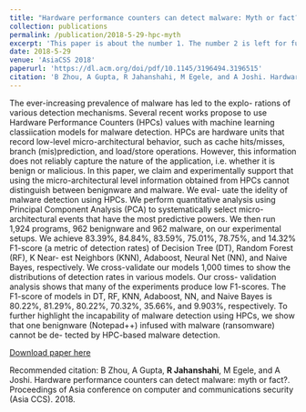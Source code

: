 ```yaml
---
title: "Hardware performance counters can detect malware: Myth or fact?"
collection: publications
permalink: /publication/2018-5-29-hpc-myth
excerpt: 'This paper is about the number 1. The number 2 is left for future work.'
date: 2018-5-29
venue: 'AsiaCSS 2018'
paperurl: 'https://dl.acm.org/doi/pdf/10.1145/3196494.3196515'
citation: 'B Zhou, A Gupta, R Jahanshahi, M Egele, and A Joshi. Hardware performance counters can detect malware: myth or fact?. Proceedings of Asia conference on computer and communications security (Asia CCS). 2018'
---
```

The ever-increasing prevalence of malware has led to the explo- rations of various detection mechanisms. Several recent works propose to use Hardware Performance Counters (HPCs) values with machine learning classiication models for malware detection. HPCs are hardware units that record low-level micro-architectural behavior, such as cache hits/misses, branch (mis)prediction, and load/store operations. However, this information does not reliably capture the nature of the application, i.e. whether it is benign or malicious. In this paper, we claim and experimentally support that using the micro-architectural level information obtained from HPCs cannot distinguish between benignware and malware. We eval- uate the idelity of malware detection using HPCs. We perform quantitative analysis using Principal Component Analysis (PCA) to systematically select micro-architectural events that have the most predictive powers. We then run 1,924 programs, 962 benignware and 962 malware, on our experimental setups. We achieve 83.39%, 84.84%, 83.59%, 75.01%, 78.75%, and 14.32% F1-score (a metric of detection rates) of Decision Tree (DT), Random Forest (RF), K Near- est Neighbors (KNN), Adaboost, Neural Net (NN), and Naive Bayes, respectively. We cross-validate our models 1,000 times to show the distributions of detection rates in various models. Our cross- validation analysis shows that many of the experiments produce low F1-scores. The F1-score of models in DT, RF, KNN, Adaboost, NN, and Naive Bayes is 80.22%, 81.29%, 80.22%, 70.32%, 35.66%, and 9.903%, respectively. To further highlight the incapability of malware detection using HPCs, we show that one benignware (Notepad++) infused with malware (ransomware) cannot be de- tected by HPC-based malware detection.

[Download paper here](https://dl.acm.org/doi/pdf/10.1145/3196494.3196515)

Recommended citation: B Zhou, A Gupta, **R Jahanshahi**, M Egele, and A Joshi. Hardware performance counters can detect malware: myth or fact?. Proceedings of Asia conference on computer and communications security (Asia CCS). 2018.
